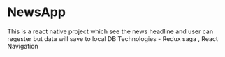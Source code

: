 # NewsApp
This is a react native project which see the news headline and user can regester but data will save to local DB 
Technologies -  Redux saga , React Navigation
                
